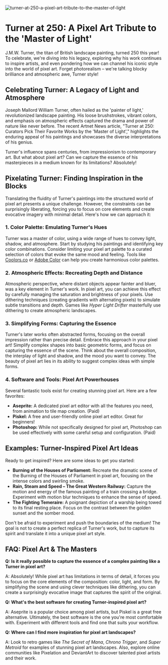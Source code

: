 ![turner-at-250-a-pixel-art-tribute-to-the-master-of-light](https://images.pexels.com/photos/19935567/pexels-photo-19935567.jpeg?auto=compress&cs=tinysrgb&fit=crop&h=627&w=1200)

# Turner at 250: A Pixel Art Tribute to the 'Master of Light'

J.M.W. Turner, the titan of British landscape painting, turned 250 this year! To celebrate, we're diving into his legacy, exploring why his work continues to inspire artists, and even pondering how we can channel his iconic style into the world of pixel art. Forget photorealism – we're talking blocky brilliance and atmospheric awe, Turner style!

## Celebrating Turner: A Legacy of Light and Atmosphere

Joseph Mallord William Turner, often hailed as the 'painter of light,' revolutionized landscape painting. His loose brushstrokes, vibrant colors, and emphasis on atmospheric effects captured the drama and power of nature like never before. The recent Artnet News article, "Turner at 250: Curators Pick Their Favorite Works by the 'Master of Light'," highlights the enduring appeal of his paintings and showcases the diverse interpretations of his genius.

Turner's influence spans centuries, from impressionism to contemporary art. But what about pixel art? Can we capture the essence of his masterpieces in a medium known for its limitations? Absolutely!

## Pixelating Turner: Finding Inspiration in the Blocks

Translating the fluidity of Turner's paintings into the structured world of pixel art presents a unique challenge. However, the constraints can be surprisingly liberating, forcing you to focus on core elements and create evocative imagery with minimal detail. Here's how we can approach it:

### 1. Color Palette: Emulating Turner's Hues

Turner was a master of color, using a wide range of hues to convey light, shadow, and atmosphere. Start by studying his paintings and identifying key color combinations. Consider limiting your pixel art palette to a curated selection of colors that evoke the same mood and feeling. Tools like [Coolors.co](https://coolors.co/) or [Adobe Color](https://color.adobe.com/create/color-wheel) can help you create harmonious color palettes.

### 2. Atmospheric Effects: Recreating Depth and Distance

Atmospheric perspective, where distant objects appear fainter and bluer, was a key element in Turner's work. In pixel art, you can achieve this effect by carefully managing the saturation and brightness of your pixels. Use dithering techniques (creating gradients with alternating pixels) to simulate subtle transitions and depth. Games like *Hyper Light Drifter* masterfully use dithering to create atmospheric landscapes.

### 3. Simplifying Forms: Capturing the Essence

Turner's later works often abstracted forms, focusing on the overall impression rather than precise detail. Embrace this approach in your pixel art! Simplify complex shapes into basic geometric forms, and focus on capturing the essence of the scene. Think about the overall composition, the interplay of light and shadow, and the mood you want to convey. The beauty of pixel art lies in its ability to suggest complex ideas with simple forms.

### 4. Software and Tools: Pixel Art Powerhouses

Several fantastic tools exist for creating stunning pixel art. Here are a few favorites:
*   **Aseprite:** A dedicated pixel art editor with all the features you need, from animation to tile map creation. (Paid)
*   **Piskel:** A free and user-friendly online pixel art editor. Great for beginners!
*   **Photoshop:** While not specifically designed for pixel art, Photoshop can be used effectively with some careful setup and configuration. (Paid)

## Examples: Turner-Inspired Pixel Art Ideas

Ready to get inspired? Here are some ideas to get you started:

*   **Burning of the Houses of Parliament:** Recreate the dramatic scene of the Burning of the Houses of Parliament in pixel art, focusing on the intense colors and swirling smoke.
*   **Rain, Steam and Speed – The Great Western Railway:** Capture the motion and energy of the famous painting of a train crossing a bridge. Experiment with motion blur techniques to enhance the sense of speed.
*   **The Fighting Temeraire:** A poignant depiction of a warship being towed to its final resting place. Focus on the contrast between the golden sunset and the somber mood.

Don't be afraid to experiment and push the boundaries of the medium! The goal is not to create a perfect replica of Turner's work, but to capture its spirit and translate it into a unique pixel art style.

## FAQ: Pixel Art & The Masters

**Q: Is it really possible to capture the essence of a complex painting like a Turner in pixel art?**

A: Absolutely! While pixel art has limitations in terms of detail, it forces you to focus on the core elements of the composition: color, light, and form. By simplifying the scene and using clever techniques like dithering, you can create a surprisingly evocative image that captures the spirit of the original.

**Q: What's the best software for creating Turner-inspired pixel art?**

A: Aseprite is a popular choice among pixel artists, but Piskel is a great free alternative. Ultimately, the best software is the one you're most comfortable with. Experiment with different tools and find one that suits your workflow.

**Q: Where can I find more inspiration for pixel art landscapes?**

A: Look to retro games like *The Secret of Mana*, *Chrono Trigger*, and *Super Metroid* for examples of stunning pixel art landscapes. Also, explore online communities like Pixelation and DeviantArt to discover talented pixel artists and their work.